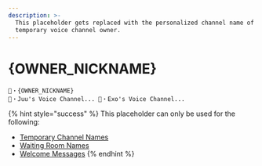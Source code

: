 ```yaml
---
description: >-
  This placeholder gets replaced with the personalized channel name of the
  temporary voice channel owner.
---
```


# {OWNER\_NICKNAME}

```
🐶・{OWNER_NICKNAME}
🐶・Juu's Voice Channel... 🐶・Exo's Voice Channel...
```

{% hint style="success" %}
This placeholder can only be used for the following:

* [Temporary Channel Names](../creator/overview/name.md)
* [Waiting Room Names](../creator/customization/waiting-room-name.md)
* [Welcome Messages](../creator/customization/welcome-message.md)
{% endhint %}
